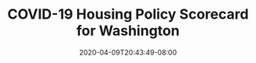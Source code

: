 ---
title: "COVID-19 Housing Policy Scorecard for Washington"
date: 2020-04-09T20:43:49-08:00
layout: single
type: covid-policy-rankings
state_abbrev: wa # use state abbreviation.
state_title: Washington
photoCredit:
hasSubnav: true
socialDescription: COVID-19 Housing Policy Scorecard for Washington
description: See how Washington ranks in our nationwide scorecard of housing policies in response to COVID-19.
url: /covid-policy-scorecard/wa
aliases:
    - /covid-policy-scorecard/wa
    - /covid-policy-scorecard/washington
    - /es/covid-policy-scorecard/wa
    - /es/covid-policy-scorecard/washington
---
